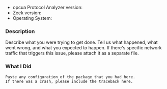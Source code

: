 * opcua Protocol Analyzer version:
* Zeek version:
* Operating System:

### Description

Describe what you were trying to get done.
Tell us what happened, what went wrong, and what you expected to happen.
If there's specific network traffic that triggers this issue, please attach it as a separate file.

### What I Did

```
Paste any configuration of the package that you had here.
If there was a crash, please include the traceback here.
```
